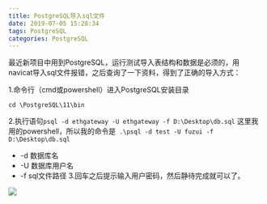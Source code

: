 ```yaml
---
title: PostgreSQL导入sql文件
date: 2019-07-05 15:28:34
tags: PostgreSQL
categories: PostgreSQL
---
```

最近新项目中用到PostgreSQL，运行测试导入表结构和数据是必须的，用navicat导入sql文件报错，之后查询了一下资料，得到了正确的导入方式：
<!-- more -->
1.命令行（cmd或powershell）进入PostgreSQL安装目录

```shell
cd \PostgreSQL\11\bin
```
2.执行语句`psql -d ethgateway -U ethgateway -f D:\Desktop\db.sql`
这里我用的powershell，所以我的命令是` .\psql -d test -U fuzui -f D:\Desktop\db.sql`
* -d 数据库名
* -U 数据库用户名
* -f sql文件路径
3.回车之后提示输入用户密码，然后静待完成就可以了。


![](https://fuzui.oss-cn-shenzhen.aliyuncs.com/img/20190705130850.png)